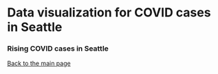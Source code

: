 # Data visualization for COVID cases in Seattle

### Rising COVID cases in Seattle
<div class="flourish-embed flourish-chart" data-src="visualisation/12594002"><script src="https://public.flourish.studio/resources/embed.js"></script></div>

[Back to the main page](README.md) 
